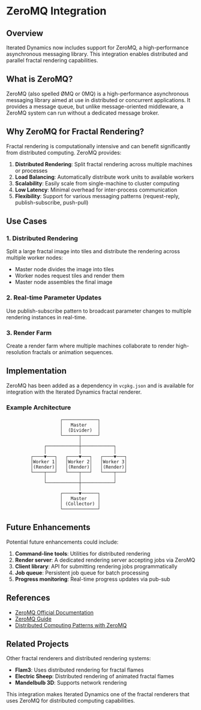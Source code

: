 <!--
SPDX-License-Identifier: GPL-3.0-only
-->

# ZeroMQ Integration

## Overview

Iterated Dynamics now includes support for ZeroMQ, a high-performance asynchronous messaging library. This integration enables distributed and parallel fractal rendering capabilities.

## What is ZeroMQ?

ZeroMQ (also spelled ØMQ or 0MQ) is a high-performance asynchronous messaging library aimed at use in distributed or concurrent applications. It provides a message queue, but unlike message-oriented middleware, a ZeroMQ system can run without a dedicated message broker.

## Why ZeroMQ for Fractal Rendering?

Fractal rendering is computationally intensive and can benefit significantly from distributed computing. ZeroMQ provides:

1. **Distributed Rendering**: Split fractal rendering across multiple machines or processes
2. **Load Balancing**: Automatically distribute work units to available workers
3. **Scalability**: Easily scale from single-machine to cluster computing
4. **Low Latency**: Minimal overhead for inter-process communication
5. **Flexibility**: Support for various messaging patterns (request-reply, publish-subscribe, push-pull)

## Use Cases

### 1. Distributed Rendering
Split a large fractal image into tiles and distribute the rendering across multiple worker nodes:
- Master node divides the image into tiles
- Worker nodes request tiles and render them
- Master node assembles the final image

### 2. Real-time Parameter Updates
Use publish-subscribe pattern to broadcast parameter changes to multiple rendering instances in real-time.

### 3. Render Farm
Create a render farm where multiple machines collaborate to render high-resolution fractals or animation sequences.

## Implementation

ZeroMQ has been added as a dependency in `vcpkg.json` and is available for integration with the Iterated Dynamics fractal renderer.

### Example Architecture

```
                    ┌─────────────┐
                    │   Master    │
                    │  (Divider)  │
                    └──────┬──────┘
                           │
              ┌────────────┼────────────┐
              │            │            │
         ┌────▼───┐   ┌────▼───┐   ┌────▼───┐
         │Worker 1│   │Worker 2│   │Worker 3│
         │(Render)│   │(Render)│   │(Render)│
         └────┬───┘   └────┬───┘   └────┬───┘
              │            │            │
              └────────────┼────────────┘
                           │
                    ┌──────▼──────┐
                    │   Master    │
                    │ (Collector) │
                    └─────────────┘
```

## Future Enhancements

Potential future enhancements could include:

1. **Command-line tools**: Utilities for distributed rendering
2. **Render server**: A dedicated rendering server accepting jobs via ZeroMQ
3. **Client library**: API for submitting rendering jobs programmatically
4. **Job queue**: Persistent job queue for batch processing
5. **Progress monitoring**: Real-time progress updates via pub-sub

## References

- [ZeroMQ Official Documentation](https://zeromq.org/)
- [ZeroMQ Guide](http://zguide.zeromq.org/)
- [Distributed Computing Patterns with ZeroMQ](https://zeromq.org/socket-api/)

## Related Projects

Other fractal renderers and distributed rendering systems:
- **Flam3**: Uses distributed rendering for fractal flames
- **Electric Sheep**: Distributed rendering of animated fractal flames
- **Mandelbulb 3D**: Supports network rendering

This integration makes Iterated Dynamics one of the fractal renderers that uses ZeroMQ for distributed computing capabilities.
